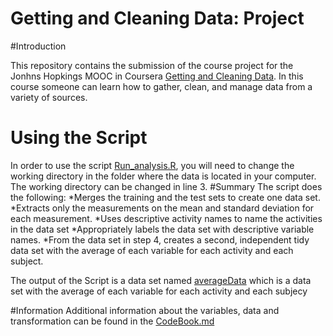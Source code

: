 # Getting and Cleaning Data: Project
#Introduction

This repository contains the submission of the course project for the Jonhns Hopkings MOOC in Coursera [Getting and Cleaning Data](https://www.coursera.org/course/getdata). In this course someone can learn how to gather, clean, and manage data from a variety of sources.

# Using the Script
In order to use the script [Run_analysis.R](https://github.com/mpizosdim/Get-and-Clean-Data--Project/commit/e91e08bdd0da4a2e4efc70f33692627240e61e64), you will need to change the working directory in the folder where the data is located in your computer. The working directory can be changed in line 3.
#Summary
The script does the following:
*Merges the training and the test sets to create one data set.
*Extracts only the measurements on the mean and standard deviation for each measurement. 
*Uses descriptive activity names to name the activities in the data set
*Appropriately labels the data set with descriptive variable names. 
*From the data set in step 4, creates a second, independent tidy data set with the average of each variable for each activity and each subject.

The output of the Script is a data set named [averageData](www.google.com) which is a data set with the average of each variable for each activity and each subjecy

#Information
Additional information about the variables, data and transformation can be found in the [CodeBook.md](www.google.com)
